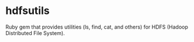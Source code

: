 # hdfsutils
Ruby gem that provides utilities (ls, find, cat, and others) for HDFS (Hadoop Distributed File System).
